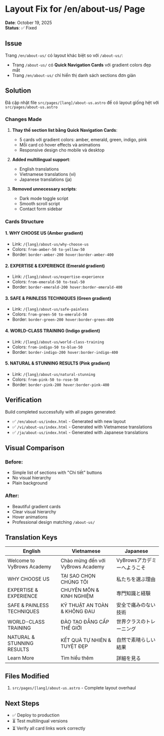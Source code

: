 # Layout Fix for /en/about-us/ Page

**Date**: October 19, 2025  
**Status**: ✅ Fixed

## Issue
Trang `/en/about-us/` có layout khác biệt so với `/about-us/`:
- Trang `/about-us/` có **Quick Navigation Cards** với gradient colors đẹp mắt
- Trang `/en/about-us/` chỉ hiển thị danh sách sections đơn giản

## Solution
Đã cập nhật file `src/pages/[lang]/about-us.astro` để có layout giống hệt với `src/pages/about-us.astro`

### Changes Made

1. **Thay thế section list bằng Quick Navigation Cards**:
   - 5 cards với gradient colors: amber, emerald, green, indigo, pink
   - Mỗi card có hover effects và animations
   - Responsive design cho mobile và desktop

2. **Added multilingual support**:
   - English translations
   - Vietnamese translations (vi)
   - Japanese translations (ja)

3. **Removed unnecessary scripts**:
   - Dark mode toggle script
   - Smooth scroll script
   - Contact form sidebar

### Cards Structure

#### 1. WHY CHOOSE US (Amber gradient)
- Link: `/{lang}/about-us/why-choose-us`
- Colors: `from-amber-50 to-yellow-50`
- Border: `border-amber-200 hover:border-amber-400`

#### 2. EXPERTISE & EXPERIENCE (Emerald gradient)
- Link: `/{lang}/about-us/expertise-experience`
- Colors: `from-emerald-50 to-teal-50`
- Border: `border-emerald-200 hover:border-emerald-400`

#### 3. SAFE & PAINLESS TECHNIQUES (Green gradient)
- Link: `/{lang}/about-us/safe-painless`
- Colors: `from-green-50 to-emerald-50`
- Border: `border-green-200 hover:border-green-400`

#### 4. WORLD-CLASS TRAINING (Indigo gradient)
- Link: `/{lang}/about-us/world-class-training`
- Colors: `from-indigo-50 to-blue-50`
- Border: `border-indigo-200 hover:border-indigo-400`

#### 5. NATURAL & STUNNING RESULTS (Pink gradient)
- Link: `/{lang}/about-us/natural-stunning`
- Colors: `from-pink-50 to-rose-50`
- Border: `border-pink-200 hover:border-pink-400`

## Verification

Build completed successfully with all pages generated:
- ✅ `/en/about-us/index.html` - Generated with new layout
- ✅ `/vi/about-us/index.html` - Generated with Vietnamese translations
- ✅ `/ja/about-us/index.html` - Generated with Japanese translations

## Visual Comparison

### Before:
- Simple list of sections with "Chi tiết" buttons
- No visual hierarchy
- Plain background

### After:
- Beautiful gradient cards
- Clear visual hierarchy
- Hover animations
- Professional design matching `/about-us/`

## Translation Keys

| English | Vietnamese | Japanese |
|---------|-----------|----------|
| Welcome to VyBrows Academy | Chào mừng đến với VyBrows Academy | VyBrowsアカデミーへようこそ |
| WHY CHOOSE US | TẠI SAO CHỌN CHÚNG TÔI | 私たちを選ぶ理由 |
| EXPERTISE & EXPERIENCE | CHUYÊN MÔN & KINH NGHIỆM | 専門知識と経験 |
| SAFE & PAINLESS TECHNIQUES | KỸ THUẬT AN TOÀN & KHÔNG ĐAU | 安全で痛みのない技術 |
| WORLD-CLASS TRAINING | ĐÀO TẠO ĐẲNG CẤP THẾ GIỚI | 世界クラスのトレーニング |
| NATURAL & STUNNING RESULTS | KẾT QUẢ TỰ NHIÊN & TUYỆT ĐẸP | 自然で素晴らしい結果 |
| Learn More | Tìm hiểu thêm | 詳細を見る |

## Files Modified
1. `src/pages/[lang]/about-us.astro` - Complete layout overhaul

## Next Steps
- ✅ Deploy to production
- ⏳ Test multilingual versions
- ⏳ Verify all card links work correctly
